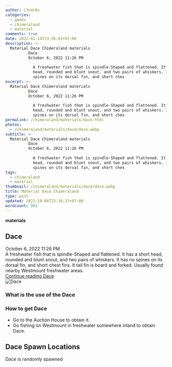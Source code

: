 ```yaml
---
author: L3n4r0x
categories:
  - games
  - chimeraland
  - material
comments: true
date: 2022-01-14T23:56:03+07:00
description: >-
  Material Dace Chimeraland materials
          Dace
          October 6, 2022 11:26 PM
          
            A freshwater fish that is spindle-Shaped and flattened. It has a short
            head, rounded and blunt snout, and two pairs of whiskers. It has no
            spines on its dorsal fin, and short ches
excerpt: >-
  Material Dace Chimeraland materials
          Dace
          October 6, 2022 11:26 PM
          
            A freshwater fish that is spindle-Shaped and flattened. It has a short
            head, rounded and blunt snout, and two pairs of whiskers. It has no
            spines on its dorsal fin, and short ches
permalink: /chimeraland/materials/dace.html
photos:
  - /chimeraland/materials/dace/dace.webp
subtitle: >-
  Material Dace Chimeraland materials
          Dace
          October 6, 2022 11:26 PM
          
            A freshwater fish that is spindle-Shaped and flattened. It has a short
            head, rounded and blunt snout, and two pairs of whiskers. It has no
            spines on its dorsal fin, and short ches
tags:
  - chimeraland
  - material
thumbnail: /chimeraland/materials/dace/dace.webp
title: Material Dace Chimeraland
type: post
updated: 2022-10-06T23:26:37+07:00
wordcount: 963
---
```


<link
  rel="stylesheet"
  href="https://rawcdn.githack.com/dimaslanjaka/Web-Manajemen/870a349/css/bootstrap-5-3-0-alpha3-wrapper.css"
/>
<section id="bootstrap-wrapper">
  <div data-bs-theme="dark">
    <div
      class="row g-0 border rounded overflow-hidden flex-md-row mb-4 shadow-sm position-relative bg-dark text-light"
    >
      <div class="col p-4 d-flex flex-column position-static">
        <strong class="d-inline-block mb-2 text-success">materials</strong>
        <h2 class="mb-0">Dace</h2>
        <div class="mb-1 text-muted">October 6, 2022 11:26 PM</div>
        <div class="mb-2 border p-1">
          A freshwater fish that is spindle-Shaped and flattened. It has a short
          head, rounded and blunt snout, and two pairs of whiskers. It has no
          spines on its dorsal fin, and short chest fins. It tail fin is board
          and forked. Usually found nearby Westmount freshwater areas.
        </div>
        <a
          href="/chimeraland/materials/dace.html"
          class="stretched-link d-none text-primary"
          >Continue reading Dace</a
        >
      </div>
      <div class="col-auto d-none d-md-block d-lg-block">
        <img
          src="https://www.webmanajemen.com/chimeraland/materials/dace/dace.webp"
          alt="Dace"
        />
      </div>
    </div>
    <div class="row">
      <div class="col-lg-6 col-12 mb-2">
        <div class="card">
          <div class="card-body">
            <h3 class="card-title">What is the use of the Dace</h3>
            <div class="card-text"><ul></ul></div>
          </div>
        </div>
      </div>
      <div class="col-lg-6 col-12 mb-2">
        <div class="card">
          <div class="card-body">
            <h3 class="card-title">How to get Dace</h3>
            <div class="card-text">
              <ul>
                <li>Go to the Auction House to obtain it.</li>
                <li>
                  Go fishing on Westmount in freshwater somewhere inland to
                  obtain Dace.
                </li>
              </ul>
            </div>
          </div>
        </div>
      </div>
      <div class="col-12 mb-2">
        <h2>Dace Spawn Locations</h2>
        <p>Dace is randomly spawned</p>
      </div>
    </div>
  </div>
</section>